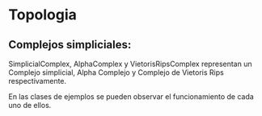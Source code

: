 # Topologia

## Complejos simpliciales:

SimplicialComplex, AlphaComplex y VietorisRipsComplex representan un Complejo simplicial,
Alpha Complejo y Complejo de Vietoris Rips respectivamente.

En las clases de ejemplos se pueden observar el funcionamiento de cada uno de ellos.
